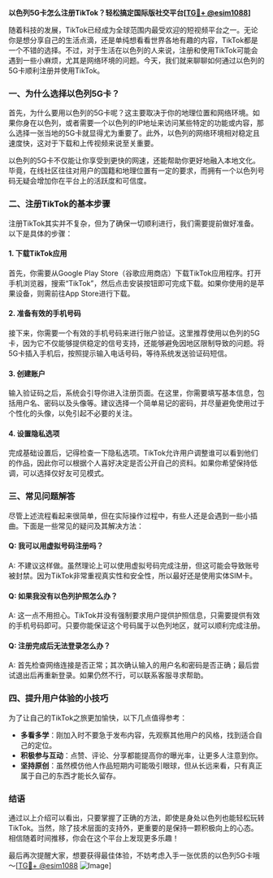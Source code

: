 **以色列5G卡怎么注册TikTok？轻松搞定国际版社交平台[[TG💪+ @esim1088](https://t.me/s/esim1088)]**

随着科技的发展，TikTok已经成为全球范围内最受欢迎的短视频平台之一。无论你是想分享自己的生活点滴，还是单纯想看看世界各地有趣的内容，TikTok都是一个不错的选择。不过，对于生活在以色列的人来说，注册和使用TikTok可能会遇到一些小麻烦，尤其是网络环境的问题。今天，我们就来聊聊如何通过以色列的5G卡顺利注册并使用TikTok。

### 一、为什么选择以色列5G卡？

首先，为什么要用以色列的5G卡呢？这主要取决于你的地理位置和网络环境。如果你身在以色列，或者需要一个以色列的IP地址来访问某些特定的功能或内容，那么选择一张当地的5G卡就显得尤为重要了。此外，以色列的网络环境相对稳定且速度快，这对于下载和上传视频来说至关重要。

以色列的5G卡不仅能让你享受到更快的网速，还能帮助你更好地融入本地文化。毕竟，在线社区往往对用户的国籍和地理位置有一定的要求，而拥有一个以色列号码无疑会增加你在平台上的活跃度和可信度。

### 二、注册TikTok的基本步骤

注册TikTok其实并不复杂，但为了确保一切顺利进行，我们需要提前做好准备。以下是具体的步骤：

#### 1. 下载TikTok应用
首先，你需要从Google Play Store（谷歌应用商店）下载TikTok应用程序。打开手机浏览器，搜索“TikTok”，然后点击安装按钮即可完成下载。如果你使用的是苹果设备，则需前往App Store进行下载。

#### 2. 准备有效的手机号码
接下来，你需要一个有效的手机号码来进行账户验证。这里推荐使用以色列的5G卡，因为它不仅能够提供稳定的信号支持，还能够避免因地区限制导致的问题。将5G卡插入手机后，按照提示输入电话号码，等待系统发送验证码短信。

#### 3. 创建账户
输入验证码之后，系统会引导你进入注册页面。在这里，你需要填写基本信息，包括用户名、密码以及头像等。建议选择一个简单易记的密码，并尽量避免使用过于个性化的头像，以免引起不必要的关注。

#### 4. 设置隐私选项
完成基础设置后，记得检查一下隐私选项。TikTok允许用户调整谁可以看到他们的作品，因此你可以根据个人喜好决定是否公开自己的资料。如果你希望保持低调，可以选择仅好友可见模式。

### 三、常见问题解答

尽管上述流程看起来很简单，但在实际操作过程中，有些人还是会遇到一些小插曲。下面是一些常见的疑问及其解决方法：

#### Q: 我可以用虚拟号码注册吗？
A: 不建议这样做。虽然理论上可以使用虚拟号码完成注册，但这可能会导致账号被封禁。因为TikTok非常重视真实性和安全性，所以最好还是使用实体SIM卡。

#### Q: 如果我没有以色列护照怎么办？
A: 这一点不用担心。TikTok并没有强制要求用户提供护照信息，只需要提供有效的手机号码即可。只要你能保证这个号码属于以色列地区，就可以顺利完成注册。

#### Q: 注册完成后无法登录怎么办？
A: 首先检查网络连接是否正常；其次确认输入的用户名和密码是否正确；最后尝试退出后再重新登录。如果仍然不行，可以联系客服寻求帮助。

### 四、提升用户体验的小技巧

为了让自己的TikTok之旅更加愉快，以下几点值得参考：

- **多看多学**：刚加入时不要急于发布内容，先观察其他用户的风格，找到适合自己的定位。
- **积极参与互动**：点赞、评论、分享都能提高你的曝光率，让更多人注意到你。
- **坚持原创**：虽然模仿他人作品短期内可能吸引眼球，但从长远来看，只有真正属于自己的东西才能长久留存。

### 结语

通过以上介绍可以看出，只要掌握了正确的方法，即使是身处以色列也能轻松玩转TikTok。当然，除了技术层面的支持外，更重要的是保持一颗积极向上的心态。相信随着时间推移，你会在这个平台上发现更多乐趣！

最后再次提醒大家，想要获得最佳体验，不妨考虑入手一张优质的以色列5G卡哦～[[TG💪+ @esim1088](https://t.me/s/esim1088) ![Image](https://i.postimg.cc/4NQfJmqS/Snipaste-2025-05-13-00-14-12.png)]